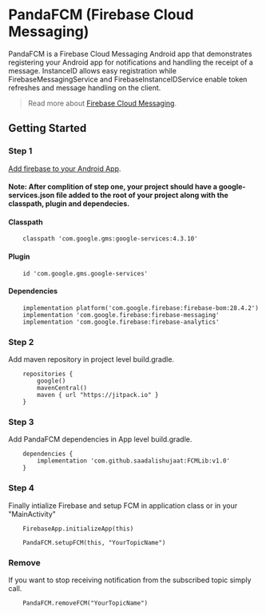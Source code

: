 # PandaFCM (Firebase Cloud Messaging)

PandaFCM is a Firebase Cloud Messaging Android app that demonstrates registering your Android app for notifications and handling the receipt of a message. InstanceID allows easy registration while FirebaseMessagingService and FirebaseInstanceIDService enable token refreshes and message handling on the client.

> Read more about [Firebase Cloud Messaging](https://firebase.google.com/docs/cloud-messaging).

## Getting Started

### Step 1

[Add firebase to your Android App](https://firebase.google.com/docs/android/setup).

#### Note: After complition of step one, your project should have a google-services.json file added to the root of your project along with the classpath, plugin and dependecies.

#### Classpath
```
    classpath 'com.google.gms:google-services:4.3.10'
```
#### Plugin
```
    id 'com.google.gms.google-services'
```
#### Dependencies
```
    implementation platform('com.google.firebase:firebase-bom:28.4.2')
    implementation 'com.google.firebase:firebase-messaging'
    implementation 'com.google.firebase:firebase-analytics' 
```


### Step 2

Add maven repository in project level build.gradle.
```
    repositories {
        google()
        mavenCentral()
        maven { url "https://jitpack.io" }
    }
```  


### Step 3

Add PandaFCM dependencies in App level build.gradle.
```
    dependencies {
        implementation 'com.github.saadalishujaat:FCMLib:v1.0' 
    }
```  


### Step 4

Finally intialize Firebase and setup FCM in application class or in your "MainActivity"
```
    FirebaseApp.initializeApp(this)
```
```
    PandaFCM.setupFCM(this, "YourTopicName")
```


### Remove

If you want to stop receiving notification from the subscribed topic simply call.
```
    PandaFCM.removeFCM("YourTopicName")
```

